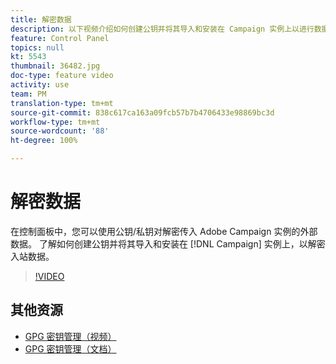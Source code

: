 ```yaml
---
title: 解密数据
description: 以下视频介绍如何创建公钥并将其导入和安装在 Campaign 实例上以进行数据解密。
feature: Control Panel
topics: null
kt: 5543
thumbnail: 36482.jpg
doc-type: feature video
activity: use
team: PM
translation-type: tm+mt
source-git-commit: 838c617ca163a09fcb57b7b4706433e98869bc3d
workflow-type: tm+mt
source-wordcount: '88'
ht-degree: 100%

---
```



# 解密数据

在控制面板中，您可以使用公钥/私钥对解密传入 Adobe Campaign 实例的外部数据。
了解如何创建公钥并将其导入和安装在 [!DNL Campaign] 实例上，以解密入站数据。

>[!VIDEO](https://video.tv.adobe.com/v/36482?quality=12)

## 其他资源

* [GPG 密钥管理（视频）](./gpg-key-management-overview.md)
* [GPG 密钥管理（文档）](https://docs.adobe.com/content/help/zh-Hans/control-panel/using/instances-settings/gpg-keys-management.html)
